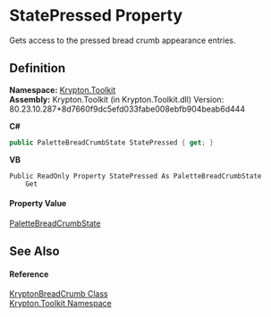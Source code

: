 # StatePressed Property


Gets access to the pressed bread crumb appearance entries.



## Definition
**Namespace:** <a href="79d2eac2-21f4-54ff-7552-b20c33c30600.md">Krypton.Toolkit</a>  
**Assembly:** Krypton.Toolkit (in Krypton.Toolkit.dll) Version: 80.23.10.287+8d7660f9dc5efd033fabe008ebfb904beab6d444

**C#**
``` C#
public PaletteBreadCrumbState StatePressed { get; }
```
**VB**
``` VB
Public ReadOnly Property StatePressed As PaletteBreadCrumbState
	Get
```



#### Property Value
<a href="97eec4ba-9d31-dc25-7f53-2f494abaa1b0.md">PaletteBreadCrumbState</a>

## See Also


#### Reference
<a href="a688d8ee-06d3-3238-1c5b-07d7a7abffdd.md">KryptonBreadCrumb Class</a>  
<a href="79d2eac2-21f4-54ff-7552-b20c33c30600.md">Krypton.Toolkit Namespace</a>  
